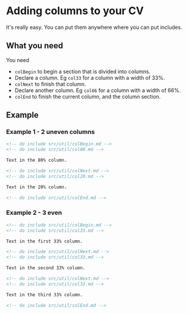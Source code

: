<!-- Copyright (C) 2023  Kevin Sandom -->
# Adding columns to your CV

It's really easy. You can put them anywhere where you can put includes.

## What you need

You need

* `colBegin` to begin a section that is divided into columns.
* Declare a column. Eg `col33` for a column with a width of 33%.
* `colNext` to finish that column.
* Declare another column. Eg `col66` for a column with a width of 66%.
* `colEnd` to finish the current column, and the column section.

## Example

### Example 1 - 2 uneven columns

```markdown
<!-- do include src/util/colBegin.md -->
<!-- do include src/util/col80.md -->

Text in the 80% column.

<!-- do include src/util/colNext.md -->
<!-- do include src/util/col20.md -->

Text in the 20% column.

<!-- do include src/util/colEnd.md -->
```

### Example 2 - 3 even

```markdown
<!-- do include src/util/colBegin.md -->
<!-- do include src/util/col33.md -->

Text in the first 33% column.

<!-- do include src/util/colNext.md -->
<!-- do include src/util/col33.md -->

Text in the second 33% column.

<!-- do include src/util/colNext.md -->
<!-- do include src/util/col33.md -->

Text in the third 33% column.

<!-- do include src/util/colEnd.md -->
```
